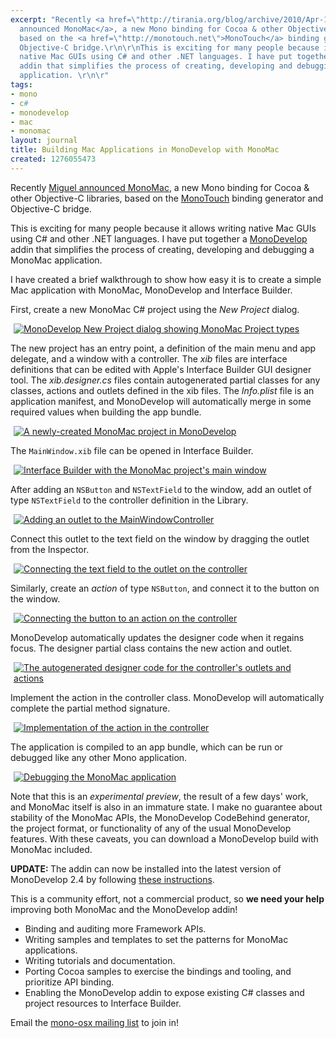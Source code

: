 ```yaml
---
excerpt: "Recently <a href=\"http://tirania.org/blog/archive/2010/Apr-19.html\">Miguel
  announced MonoMac</a>, a new Mono binding for Cocoa & other Objective-C libraries,
  based on the <a href=\"http://monotouch.net\">MonoTouch</a> binding generator and
  Objective-C bridge.\r\n\r\nThis is exciting for many people because it allows writing
  native Mac GUIs using C# and other .NET languages. I have put together a <a href=\"http://monodevelop.com\">MonoDevelop</a>
  addin that simplifies the process of creating, developing and debugging a MonoMac
  application. \r\n\r"
tags:
- mono
- c#
- monodevelop
- mac
- monomac
layout: journal
title: Building Mac Applications in MonoDevelop with MonoMac
created: 1276055473
---
```

Recently <a href="http://tirania.org/blog/archive/2010/Apr-19.html">Miguel announced MonoMac</a>, a new Mono binding for Cocoa & other Objective-C libraries, based on the <a href="http://monotouch.net">MonoTouch</a> binding generator and Objective-C bridge.

This is exciting for many people because it allows writing native Mac GUIs using C# and other .NET languages. I have put together a <a href="http://monodevelop.com">MonoDevelop</a> addin that simplifies the process of creating, developing and debugging a MonoMac application. 

I have created a brief walkthrough to show how easy it is to create a simple Mac application with MonoMac, MonoDevelop and Interface Builder.

First, create a new MonoMac C# project using the <em>New Project</em> dialog.

<a href="http://mjhutchinson.com/files/images/MonoScreenshots/MonoMacHello1.png" rel="lightbox[monomac_md]" title="MonoDevelop New Project dialog showing MonoMac Project types"><img src="http://mjhutchinson.com/files/images/MonoScreenshots/MonoMacHello1-t.png" alt="MonoDevelop New Project dialog showing MonoMac Project types" style="max-width:98%; display:block;margin-left:auto;margin-right:auto;" /></a>

The new project has an entry point, a definition of the main menu and app delegate, and a window with a controller. The <em>xib</em> files are interface definitions that can be edited with Apple's Interface Builder GUI designer tool. The <em>xib.designer.cs</em> files contain autogenerated partial classes for any classes, actions and outlets defined in the xib files. The <em>Info.plist</em> file is an application manifest, and MonoDevelop will automatically merge in some required values when building the app bundle. 

<a href="http://mjhutchinson.com/files/images/MonoScreenshots/MonoMacHello2.png" rel="lightbox[monomac_md]" title="A newly-created MonoMac project in MonoDevelop"><img src="http://mjhutchinson.com/files/images/MonoScreenshots/MonoMacHello2-t.png" alt="A newly-created MonoMac project in MonoDevelop" style="max-width:98%; display:block;margin-left:auto;margin-right:auto;" /></a>

The <code>MainWindow.xib</code> file can be opened in Interface Builder.

<a href="http://mjhutchinson.com/files/images/MonoScreenshots/MonoMacHello3.png" rel="lightbox[monomac_md]" title="Interface Builder with the MonoMac project's main window"><img src="http://mjhutchinson.com/files/images/MonoScreenshots/MonoMacHello3-t.png" alt="Interface Builder with the MonoMac project's main window" style="max-width:98%; display:block;margin-left:auto;margin-right:auto;" /></a>

After adding an <code>NSButton</code> and <code>NSTextField</code> to the window, add an outlet of type <code>NSTextField</code> to the controller definition in the Library.

<a href="http://mjhutchinson.com/files/images/MonoScreenshots/MonoMacHello4.png" rel="lightbox[monomac_md]" title="Adding an outlet to the MainWindowController"><img src="http://mjhutchinson.com/files/images/MonoScreenshots/MonoMacHello4-t.png" alt="Adding an outlet to the MainWindowController" style="max-width:98%; display:block;margin-left:auto;margin-right:auto;" /></a>

Connect this outlet to the text field on the window by dragging the outlet from the Inspector.

<a href="http://mjhutchinson.com/files/images/MonoScreenshots/MonoMacHello5.png" rel="lightbox[monomac_md]" title="Connecting the text field to the outlet on the controller"><img src="http://mjhutchinson.com/files/images/MonoScreenshots/MonoMacHello5-t.png" alt="Connecting the text field to the outlet on the controller" style="max-width:98%; display:block;margin-left:auto;margin-right:auto;" /></a>

Similarly, create an <em>action</em> of type <code>NSButton</code>, and connect it to the button on the window.

<a href="http://mjhutchinson.com/files/images/MonoScreenshots/MonoMacHello6.png" rel="lightbox[monomac_md]" title="Connecting the button to an action on the controller"><img src="http://mjhutchinson.com/files/images/MonoScreenshots/MonoMacHello6-t.png" alt="Connecting the button to an action on the controller" style="max-width:98%; display:block;margin-left:auto;margin-right:auto;" /></a>

MonoDevelop automatically updates the designer code when it regains focus. The designer partial class contains the new action and outlet.

<a href="http://mjhutchinson.com/files/images/MonoScreenshots/MonoMacHello7.png" rel="lightbox[monomac_md]" title="The autogenerated designer code for the controller's outlets and actions"><img src="http://mjhutchinson.com/files/images/MonoScreenshots/MonoMacHello7-t.png" alt="The autogenerated designer code for the controller's outlets and actions" style="max-width:98%; display:block;margin-left:auto;margin-right:auto;" /></a>

Implement the action in the controller class. MonoDevelop will automatically complete the partial method signature.

<a href="http://mjhutchinson.com/files/images/MonoScreenshots/MonoMacHello8.png" rel="lightbox[monomac_md]" title="Implementation of the action in the controller"><img src="http://mjhutchinson.com/files/images/MonoScreenshots/MonoMacHello8-t.png" alt="Implementation of the action in the controller" style="max-width:98%; display:block;margin-left:auto;margin-right:auto;" /></a>

The application is compiled to an app bundle, which can be run or debugged like any other Mono application.

<a href="http://mjhutchinson.com/files/images/MonoScreenshots/MonoMacHello9.png" rel="lightbox[monomac_md]" title="Debugging the MonoMac application"><img src="http://mjhutchinson.com/files/images/MonoScreenshots/MonoMacHello9-t.png" alt="Debugging the MonoMac application" style="max-width:98%; display:block;margin-left:auto;margin-right:auto;" /></a>

Note that this is an <em>experimental preview</em>, the result of a few days' work, and MonoMac itself is also in an immature state. I make no guarantee about stability of the MonoMac APIs, the MonoDevelop CodeBehind generator, the project format, or functionality of any of the usual MonoDevelop features. With these caveats, you can download a MonoDevelop build with MonoMac included.

<strong>UPDATE: </strong> The addin can now be installed into the latest version of MonoDevelop 2.4 by following <a href="http://www.mono-project.com/MonoMac#Obtaining_MonoMac">these instructions</a>.

This is a community effort, not a commercial product, so <strong>we need your help</strong> improving both MonoMac and the MonoDevelop addin!

<ul>
<li>Binding and auditing more Framework APIs.</li>
<li>Writing samples and templates to set the patterns for MonoMac applications.</li>
<li>Writing tutorials and documentation.</li>
<li>Porting Cocoa samples to exercise the bindings and tooling, and prioritize API binding.</li>
<li>Enabling the MonoDevelop addin to expose existing C# classes and project resources to Interface Builder.</li>
</ul>

Email the <a href="http://lists.ximian.com/mailman/listinfo/mono-osx">mono-osx mailing list</a> to join in!

